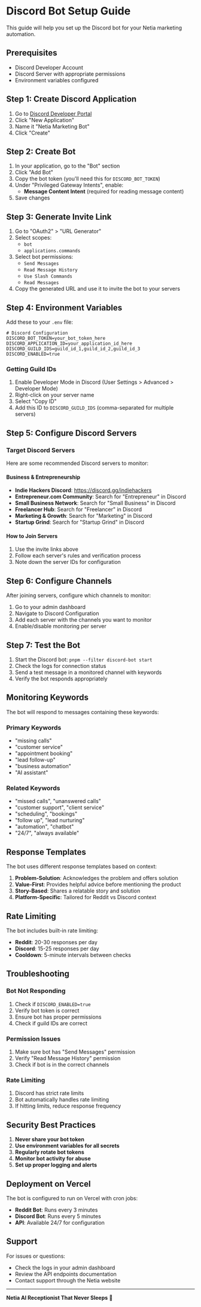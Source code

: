 # Discord Bot Setup Guide

This guide will help you set up the Discord bot for your Netia marketing automation.

## Prerequisites

- Discord Developer Account
- Discord Server with appropriate permissions
- Environment variables configured

## Step 1: Create Discord Application

1. Go to [Discord Developer Portal](https://discord.com/developers/applications)
2. Click "New Application"
3. Name it "Netia Marketing Bot"
4. Click "Create"

## Step 2: Create Bot

1. In your application, go to the "Bot" section
2. Click "Add Bot"
3. Copy the bot token (you'll need this for `DISCORD_BOT_TOKEN`)
4. Under "Privileged Gateway Intents", enable:
   - **Message Content Intent** (required for reading message content)
5. Save changes

## Step 3: Generate Invite Link

1. Go to "OAuth2" > "URL Generator"
2. Select scopes:
   - `bot`
   - `applications.commands`
3. Select bot permissions:
   - `Send Messages`
   - `Read Message History`
   - `Use Slash Commands`
   - `Read Messages`
4. Copy the generated URL and use it to invite the bot to your servers

## Step 4: Environment Variables

Add these to your `.env` file:

```env
# Discord Configuration
DISCORD_BOT_TOKEN=your_bot_token_here
DISCORD_APPLICATION_ID=your_application_id_here
DISCORD_GUILD_IDS=guild_id_1,guild_id_2,guild_id_3
DISCORD_ENABLED=true
```

### Getting Guild IDs

1. Enable Developer Mode in Discord (User Settings > Advanced > Developer Mode)
2. Right-click on your server name
3. Select "Copy ID"
4. Add this ID to `DISCORD_GUILD_IDS` (comma-separated for multiple servers)

## Step 5: Configure Discord Servers

### Target Discord Servers

Here are some recommended Discord servers to monitor:

#### Business & Entrepreneurship
- **Indie Hackers Discord**: https://discord.gg/indiehackers
- **Entrepreneur.com Community**: Search for "Entrepreneur" in Discord
- **Small Business Network**: Search for "Small Business" in Discord
- **Freelancer Hub**: Search for "Freelancer" in Discord
- **Marketing & Growth**: Search for "Marketing" in Discord
- **Startup Grind**: Search for "Startup Grind" in Discord

#### How to Join Servers
1. Use the invite links above
2. Follow each server's rules and verification process
3. Note down the server IDs for configuration

## Step 6: Configure Channels

After joining servers, configure which channels to monitor:

1. Go to your admin dashboard
2. Navigate to Discord Configuration
3. Add each server with the channels you want to monitor
4. Enable/disable monitoring per server

## Step 7: Test the Bot

1. Start the Discord bot: `pnpm --filter discord-bot start`
2. Check the logs for connection status
3. Send a test message in a monitored channel with keywords
4. Verify the bot responds appropriately

## Monitoring Keywords

The bot will respond to messages containing these keywords:

### Primary Keywords
- "missing calls"
- "customer service"
- "appointment booking"
- "lead follow-up"
- "business automation"
- "AI assistant"

### Related Keywords
- "missed calls", "unanswered calls"
- "customer support", "client service"
- "scheduling", "bookings"
- "follow up", "lead nurturing"
- "automation", "chatbot"
- "24/7", "always available"

## Response Templates

The bot uses different response templates based on context:

1. **Problem-Solution**: Acknowledges the problem and offers solution
2. **Value-First**: Provides helpful advice before mentioning the product
3. **Story-Based**: Shares a relatable story and solution
4. **Platform-Specific**: Tailored for Reddit vs Discord context

## Rate Limiting

The bot includes built-in rate limiting:
- **Reddit**: 20-30 responses per day
- **Discord**: 15-25 responses per day
- **Cooldown**: 5-minute intervals between checks

## Troubleshooting

### Bot Not Responding
1. Check if `DISCORD_ENABLED=true`
2. Verify bot token is correct
3. Ensure bot has proper permissions
4. Check if guild IDs are correct

### Permission Issues
1. Make sure bot has "Send Messages" permission
2. Verify "Read Message History" permission
3. Check if bot is in the correct channels

### Rate Limiting
1. Discord has strict rate limits
2. Bot automatically handles rate limiting
3. If hitting limits, reduce response frequency

## Security Best Practices

1. **Never share your bot token**
2. **Use environment variables for all secrets**
3. **Regularly rotate bot tokens**
4. **Monitor bot activity for abuse**
5. **Set up proper logging and alerts**

## Deployment on Vercel

The bot is configured to run on Vercel with cron jobs:

- **Reddit Bot**: Runs every 3 minutes
- **Discord Bot**: Runs every 5 minutes
- **API**: Available 24/7 for configuration

## Support

For issues or questions:
- Check the logs in your admin dashboard
- Review the API endpoints documentation
- Contact support through the Netia website

---

**Netia AI Receptionist That Never Sleeps** 🚀
